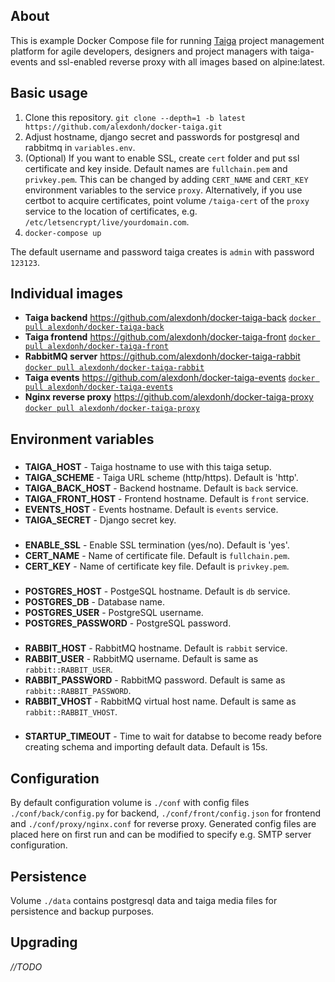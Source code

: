 ## About
This is example Docker Compose file for running [Taiga](https://taiga.io) project management platform for agile developers, designers and project managers with taiga-events and ssl-enabled reverse proxy with all images based on alpine:latest.

## Basic usage
1) Clone this repository.
`git clone --depth=1 -b latest https://github.com/alexdonh/docker-taiga.git`
2) Adjust hostname, django secret and passwords for postgresql and rabbitmq in `variables.env`.
2) (Optional) If you want to enable SSL, create `cert` folder and put ssl certificate and key inside. Default names are `fullchain.pem` and `privkey.pem`. This can be changed by adding `CERT_NAME` and `CERT_KEY` environment variables to the service `proxy`. Alternatively, if you use certbot to acquire certificates, point volume `/taiga-cert` of the `proxy` service to the location of certificates, e.g. `/etc/letsencrypt/live/yourdomain.com`.
4) `docker-compose up`

The default username and password taiga creates is `admin` with password `123123`.

## Individual images
- **Taiga backend**
<https://github.com/alexdonh/docker-taiga-back>
[`docker pull alexdonh/docker-taiga-back`](https://hub.docker.com/r/alexdonh/docker-taiga-back/)
- **Taiga frontend**
<https://github.com/alexdonh/docker-taiga-front>
[`docker pull alexdonh/docker-taiga-front`](https://hub.docker.com/r/alexdonh/docker-taiga-front/)
- **RabbitMQ server**
<https://github.com/alexdonh/docker-taiga-rabbit>
[`docker pull alexdonh/docker-taiga-rabbit`](https://hub.docker.com/r/alexdonh/docker-taiga-rabbit/)
- **Taiga events**
<https://github.com/alexdonh/docker-taiga-events>
[`docker pull alexdonh/docker-taiga-events`](https://hub.docker.com/r/alexdonh/docker-taiga-events/)
- **Nginx reverse proxy**
<https://github.com/alexdonh/docker-taiga-proxy>
[`docker pull alexdonh/docker-taiga-proxy`](https://hub.docker.com/r/alexdonh/docker-taiga-proxy/)

## Environment variables
###
- **TAIGA_HOST** - Taiga hostname to use with this taiga setup.
- **TAIGA_SCHEME** - Taiga URL scheme (http/https). Default is 'http'.
- **TAIGA_BACK_HOST** - Backend hostname. Default is `back` service.
- **TAIGA_FRONT_HOST** - Frontend hostname. Default is `front` service.
- **EVENTS_HOST** - Events hostname. Default is `events` service.
- **TAIGA_SECRET** - Django secret key.
###
- **ENABLE_SSL** - Enable SSL termination (yes/no). Default is 'yes'.
- **CERT_NAME** - Name of certificate file. Default is `fullchain.pem`.
- **CERT_KEY** - Name of certificate key file. Default is `privkey.pem`.
###
- **POSTGRES_HOST** - PostgeSQL hostname. Default is `db` service.
- **POSTGRES_DB** - Database name.
- **POSTGRES_USER** - PostgreSQL username.
- **POSTGRES_PASSWORD** - PostgreSQL password.
###
- **RABBIT_HOST** - RabbitMQ hostname. Default is `rabbit` service.
- **RABBIT_USER** - RabbitMQ username. Default is same as `rabbit::RABBIT_USER`.
- **RABBIT_PASSWORD** - RabbitMQ password. Default is same as `rabbit::RABBIT_PASSWORD`.
- **RABBIT_VHOST** - RabbitMQ virtual host name. Default is same as `rabbit::RABBIT_VHOST`.
###
- **STARTUP_TIMEOUT** - Time to wait for databse to become ready before creating schema and importing default data. Default is 15s.


## Configuration
By default configuration volume is `./conf` with config files `./conf/back/config.py` for backend, `./conf/front/config.json` for frontend and `./conf/proxy/nginx.conf` for reverse proxy. Generated config files are placed here on first run and can be modified to specify e.g. SMTP server configuration.

## Persistence
Volume `./data` contains postgresql data and taiga media files for persistence and backup purposes.

## Upgrading
*//TODO*
